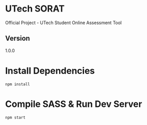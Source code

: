 # UTech SORAT
Official Project - UTech Student Online Assessment Tool

## Version 
1.0.0

# Install Dependencies
`npm install`

# Compile SASS & Run Dev Server
`npm start`
